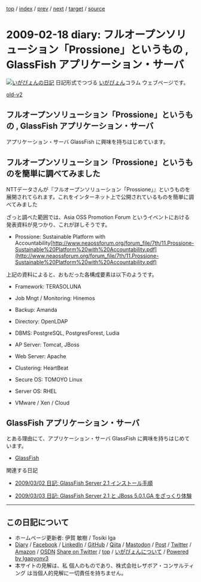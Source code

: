 [top](../index.html) 
 / [index](index.html) 
 / [prev](ig090215.html) 
 / [next](ig090219.html) 
 / [target](https://www.igapyon.jp/igapyon/diary/2009/ig090218.html) 
 / [source](https://github.com/igapyon/diary/blob/master/2009/ig090218.src.md) 

2009-02-18 diary: フルオープンソリューション「Prossione」というもの , GlassFish アプリケーション・サーバ
=====================================================================================================
[![いがぴょんの日記](https://www.igapyon.jp/igapyon/diary/images/iga202308_128.jpg "いがぴょん")](https://www.igapyon.jp/igapyon/diary/memo/memoigapyon.html) 日記形式でつづる [いがぴょん](https://www.igapyon.jp/igapyon/diary/memo/memoigapyon.html)コラム ウェブページです。

[old-v2](ig090218-orig.html)

## フルオープンソリューション「Prossione」というもの , GlassFish アプリケーション・サーバ

アプリケーション・サーバ GlassFish に興味を持ちはじめています。


## フルオープンソリューション「Prossione」というものを簡単に調べてみました

NTTデータさんが『フルオープンソリューション「Prossione」』というものを展開されてられます。これをインターネット上で公開されているものを簡単に調べてみました

ざっと調べた範囲では、Asia OSS Promotion Forum というイベントにおける発表資料が見つかり、これが詳しそうです。

* Prossione: Sustainable Platform with Accountability[http://www.neaossforum.org/forum_file/7th/11.Prossione-Sustainable%20Platform%20with%20Accountability.pdf](http://www.neaossforum.org/forum_file/7th/11.Prossione-Sustainable%20Platform%20with%20Accountability.pdf)

上記の資料によると、おもだった各構成要素は以下のようです。

* Framework: TERASOLUNA
  
* Job Mngt / Monitoring: Hinemos
  
* Backup: Amanda
  
* Directory: OpenLDAP
  
* DBMS: PostgreSQL, PostgresForest, Ludia
  
* AP Server: Tomcat, JBoss
  
* Web Server: Apache
  
* Clustering: HeartBeat
  
* Secure OS: TOMOYO Linux
  
* Server OS: RHEL
  
* VMware / Xen / Cloud

## GlassFish アプリケーション・サーバ

とある理由にて、アプリケーション・サーバ GlassFish に興味を持ちはじめています。

* [GlassFish](https://www.igapyon.jp/igapyon/diary/keyword/glassfish.html)

関連する日記

* [2009/03/02 日記: GlassFish Server 2.1 インストール手順](ig090302.html)
  
* [2009/03/03 日記: GlassFish Server 2.1 と JBoss 5.0.1.GA をざっくり体験](ig090303.html)


----------------------------------------------------------------------------------------------------

## この日記について

* ホームページ更新者: 伊賀 敏樹 / Tosiki Iga
* [Diary](https://www.igapyon.jp/igapyon/diary/) / [Facebook](https://www.facebook.com/igapyon) / [LinkedIn](https://www.linkedin.com/in/toshikiiga) / [GitHub](https://github.com/igapyon) / [Qiita](https://qiita.com/igapyon) / [Mastodon](https://social.vivaldi.net/@igapyon) / [Post](https://post.news/igapyon) / [Twitter](https://twitter.com/ToshikiIga) / [Amazon](https://www.amazon.co.jp/%E4%BC%8A%E8%B3%80-%E6%95%8F%E6%A8%B9/e/B004LTQWCQ) / [OSDN](https://ja.osdn.net/users/iga/)
[Share on Twitter](https://twitter.com/intent/tweet?hashtags=igapyon%2Cdiary%2C%E3%81%84%E3%81%8C%E3%81%B4%E3%82%87%E3%82%93&text=%E3%83%95%E3%83%AB%E3%82%AA%E3%83%BC%E3%83%97%E3%83%B3%E3%82%BD%E3%83%AA%E3%83%A5%E3%83%BC%E3%82%B7%E3%83%A7%E3%83%B3%E3%80%8CProssione%E3%80%8D%E3%81%A8%E3%81%84%E3%81%86%E3%82%82%E3%81%AE+%2C+GlassFish+%E3%82%A2%E3%83%97%E3%83%AA%E3%82%B1%E3%83%BC%E3%82%B7%E3%83%A7%E3%83%B3%E3%83%BB%E3%82%B5%E3%83%BC%E3%83%90&url=https%3A%2F%2Fwww.igapyon.jp%2Figapyon%2Fdiary%2F2009%2Fig090218.html) / [top](../index.html) / [いがぴょんについて](https://www.igapyon.jp/igapyon/diary/memo/memoigapyon.html) / [Powered by Igapyonv3](https://github.com/igapyon/igapyonv3)
* 本サイトの見解は、私 個人のものであり、株式会社レザボア・コンサルティング は当個人的見解に一切責任を持ちません。 
